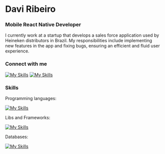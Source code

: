 # Davi Ribeiro

### Mobile React Native Developer
I currently work at a startup that develops a sales force application used by Heineken distributors in Brazil. My responsibilities include implementing new features in the app and fixing bugs, ensuring an efficient and fluid user experience.

### Connect with me
[![My Skills](https://skillicons.dev/icons?i=linkedin)](https://www.linkedin.com/in/daviirb)
[![My Skills](https://skillicons.dev/icons?i=gmail)](mailto:davi.rb@hotmail.com)


### Skills
Programming languages:

[![My Skills](https://skillicons.dev/icons?i=ts,py,cs)](https://www.linkedin.com/in/daviirb)

Libs and Frameworks:

[![My Skills](https://skillicons.dev/icons?i=react,angular,nodejs,tensorflow,jest,nextjs,tailwind)](https://www.linkedin.com/in/daviirb)

Databases:

[![My Skills](https://skillicons.dev/icons?i=postgres,supabase,sqlite,mongodb)](https://www.linkedin.com/in/daviirb)




